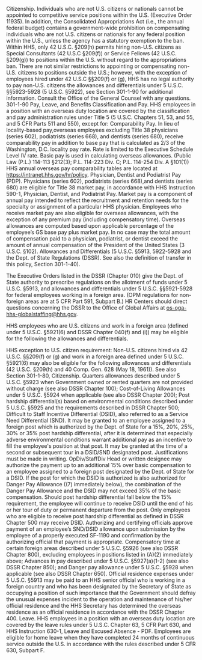 
Citizenship.  Individuals who are not U.S. citizens or nationals cannot be appointed to competitive service positions within the U.S. (Executive Order 11935).  In addition, the Consolidated Appropriations Act (i.e., the annual federal budget) contains a government-wide prohibition on compensating individuals who are not U.S. citizens or nationals for any federal position within the U.S., unless the agency has a statutory exemption to the ban.  Within HHS, only 42 U.S.C. §209(h) permits hiring non-U.S. citizens as Special Consultants (42 U.S.C §209(f)) or Service Fellows (42 U.S.C. §209(g)) to positions within the U.S. without regard to the appropriations ban.  There are not similar restrictions to appointing or compensating non-U.S. citizens to positions outside the U.S.; however, with the exception of employees hired under 42 U.S.C §§209(f) or (g), HHS has no legal authority to pay non-U.S. citizens the allowances and differentials under 5 U.S.C. §§5923-5928 (5 U.S.C. §5922), see Section 301-1-90 for additional information.  Consult the Office of the General Counsel with any questions.
301-1-90 Pay, Leave, and Benefits
Classification and Pay.  HHS employees in a position with an overseas duty location are covered by the classification and pay administration rules under Title 5 (5 U.S.C. Chapters 51, 53, and 55, and 5 CFR Parts 511 and 550), except for:
Comparability Pay.  In lieu of locality-based pay,overseas employees excluding Title 38 physicians (series 602), podiatrists (series 668), and dentists (series 680), receive comparability pay in addition to base pay that is calculated as 2/3 of the Washington, D.C. locality pay rate.  Rate is limited to the Executive Schedule Level IV rate.  Basic pay is used in calculating overseas allowances.  (Public Law (P.L.) 114-113 §212(3); P.L. 114-223 Div. C; P.L. 114-254 Div. A §101(1))  HHS annual overseas pay comparability tables are located at https://intranet.hhs.gov/hr/policy.
Physician, Dentist and Podiatrist Pay (PDP).  Physicians (series 602), podiatrists (series 668),and dentists (series 680) are eligible for Title 38 market pay, in accordance with HHS Instruction 590-1, Physician, Dentist, and Podiatrist Pay.  Market pay is a component of annual pay intended to reflect the recruitment and retention needs for the specialty or assignment of a particular HHS physician.  Employees who receive market pay are also eligible for overseas allowances, with the exception of any premium pay (including compensatory time).  Overseas allowances are computed based upon applicable percentage of the employee’s GS base pay plus market pay.  In no case may the total amount of compensation paid to a physician, podiatrist, or dentist exceed the amount of annual compensation of the President of the United States (3 U.S.C. §102).
Allowances and Differentials (5 U.S.C. §5913, 5922-5928 and the Dept. of State Regulations (DSSR).  See also the definition of transfer in this policy, Section 301-1-40). 

The Executive Orders listed in the DSSR (Chapter 010) give the Dept. of State authority to prescribe regulations on the allotment of funds under 5 U.S.C. §5913, and allowances and differentials under 5 U.S.C. §§5921-5928 for federal employees working in a foreign area.  (OPM regulations for non-foreign areas are at 5 CFR Part 591, Subpart B.)  HR Centers should direct questions concerning the DSSR to the Office of Global Affairs at os-oga-hhs-globalstaffing@hhs.gov.

HHS employees who are U.S. citizens and work in a foreign area (defined under 5 U.S.C. §5921(6) and DSSR Chapter 040(f) and (i)) may be eligible for the following the allowances and differentials. 

HHS exception to U.S. citizen requirement:  Non-U.S. citizens hired via 42 U.S.C. §§209(f) or (g) and work in a foreign area defined under 5 U.S.C. §5921(6) may also be eligible for the following allowances and differentials (42 U.S.C. §209(h) and 40 Comp. Gen. 628 (May 18, 1961)).  See also Section 301-1-80, Citizenship.
Quarters allowances described under 5 U.S.C. §5923 when Government owned or rented quarters are not provided without charge (see also DSSR Chapter 100);
Cost-of-Living Allowances under 5 U.S.C. §5924 when applicable (see also DSSR Chapter 200);
Post hardship differential(s) based on environmental conditions described under 5 U.S.C. §5925 and the requirements described in DSSR Chapter 500;
Difficult to Staff Incentive Differential (DSID), also referred to as a Service Need Differential (SND).  It may be granted to an employee assigned to a foreign post which is authorized by the Dept. of State for a 15%, 20%, 25%, 30% or 35% post hardship differential, after it is determined that especially adverse environmental conditions warrant additional pay as an incentive to fill the employee's position at that post.  It may be granted at the time of a second or subsequent tour in a DSID/SND designated post.  Justifications must be made in writing.
OpDiv/StaffDiv Head or written designee may authorize the payment up to an additional 15%  over basic compensation to an employee assigned to a foreign post designated by the Dept. of State for a DSID.
If the post for which the DSID is authorized is also authorized for Danger Pay Allowance ((7) immediately below), the combination of the Danger Pay Allowance and the DSID may not exceed 35% of the basic compensation.
Should post hardship differential fall below the 15% requirement, the employee will continue to receive DSID until the end of his or her tour of duty or permanent departure from the post.
Only employees who are eligible to receive post hardship differential as defined in DSSR Chapter 500 may receive DSID.
Authorizing and certifying officials approve payment of an employee’s SND/DSID allowance upon submission by the employee of a properly executed SF-1190 and confirmation by the authorizing official that payment is appropriate.
Compensatory time at certain foreign areas described under 5 U.S.C. §5926 (see also DSSR Chapter 800), excluding employees in positions listed in (A)(2) immediately above;
Advances in pay described under 5 U.S.C. §5927(a)(1-2) (see also DSSR Chapter 850); and
Danger pay allowance under 5 U.S.C. §5928 when applicable (see also DSSR Chapter 650). 
Official residence expenses under 5 U.S.C. §5913 may be paid to an HHS senior official who is  working in a foreign country and who has been designated by the Secretary of State as occupying a position of such importance that the Government should defray the unusual expenses incident to the operation and maintenance of his/her official residence and the HHS Secretary has determined the overseas residence as an official residence in accordance with the DSSR Chapter 400.
Leave.  HHS employees in a position with an overseas duty location are covered by the leave rules under 5 U.S.C. Chapter 63,  5 CFR Part 630, and HHS Instruction 630-1, Leave and Excused Absence - PDF.  Employees are eligible for home leave when they have completed 24 months of continuous service outside the U.S. in accordance with the rules described under 5 CFR 630, Subpart F.
